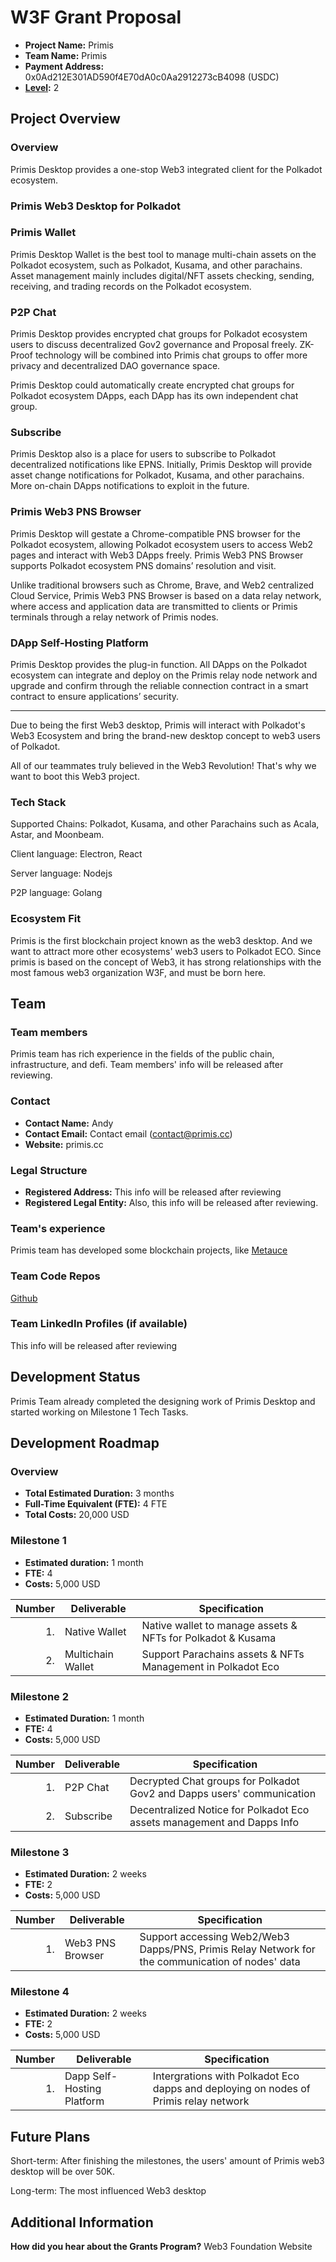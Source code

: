 # W3F Grant Proposal


- **Project Name:** Primis
- **Team Name:** Primis
- **Payment Address:** 0x0Ad212E301AD590f4E70dA0c0Aa2912273cB4098 (USDC)
- **[Level](https://github.com/w3f/Grants-Program/tree/master#level_slider-levels):** 2


## Project Overview

### Overview
Primis Desktop provides a one-stop Web3 integrated client for the Polkadot ecosystem.


### Primis Web3 Desktop for Polkadot
### **Primis Wallet**

Primis Desktop Wallet is the best tool to manage multi-chain assets on the Polkadot ecosystem, such as Polkadot, Kusama, and other parachains. Asset management mainly includes digital/NFT assets checking, sending, receiving, and trading records on the Polkadot ecosystem.

 ### **P2P Chat**

Primis Desktop provides encrypted chat groups for Polkadot ecosystem users to discuss decentralized Gov2 governance and Proposal freely. ZK-Proof technology will be combined into Primis chat groups to offer more privacy and decentralized DAO governance space. 

Primis Desktop could automatically create encrypted chat groups for Polkadot ecosystem DApps, each DApp has its own independent chat group.

### **Subscribe**

Primis Desktop also is a place for users to subscribe to Polkadot decentralized notifications like EPNS. Initially, Primis Desktop will provide asset change notifications for Polkadot, Kusama, and other parachains. More on-chain DApps notifications to exploit in the future.


### **Primis Web3 PNS Browser**

Primis Desktop will gestate a Chrome-compatible PNS browser for the Polkadot ecosystem, allowing Polkadot ecosystem users to access Web2 pages and interact with Web3 DApps freely. Primis Web3 PNS Browser supports Polkadot ecosystem PNS domains’ resolution and visit. 


Unlike traditional browsers such as Chrome, Brave, and Web2 centralized Cloud Service, Primis Web3 PNS Browser is based on a data relay network, where access and application data are transmitted to clients or Primis terminals through a relay network of Primis nodes.



### **DApp Self-Hosting Platform**

Primis Desktop provides the plug-in function. All DApps on the Polkadot ecosystem can integrate and deploy on the Primis relay node network and upgrade and confirm through the reliable connection contract in a smart contract to ensure applications’ security.

***
Due to being the first Web3 desktop, Primis will interact with Polkadot's Web3 Ecosystem and bring the brand-new desktop concept to web3 users of Polkadot.

All of our teammates truly believed in the Web3 Revolution! That's why we want to boot this Web3 project.

### Tech Stack


Supported Chains: Polkadot, Kusama, and other Parachains such as Acala, Astar, and Moonbeam. 

Client language: Electron, React

Server language: Nodejs

P2P language: Golang


### Ecosystem Fit

Primis is the first blockchain project known as the web3 desktop. And we want to attract more other ecosystems' web3 users to Polkadot ECO. Since primis is based on the concept of Web3, it has strong relationships with the most famous web3 organization W3F, and must be born here.


## Team

### Team members
Primis team has rich experience in the fields of the public chain, infrastructure, and defi. Team members' info will be released after reviewing.

### Contact

- **Contact Name:** Andy
- **Contact Email:** Contact email (contact@primis.cc)
- **Website:** primis.cc

### Legal Structure

- **Registered Address:** This info will be released after reviewing 
- **Registered Legal Entity:**  Also, this info will be released after reviewing.

### Team's experience

Primis team has developed some blockchain projects, like [Metauce](metauce.org)

### Team Code Repos

[Github](https://github.com/Primis-Labs/client)


### Team LinkedIn Profiles (if available)

This info will be released after reviewing 

## Development Status 

Primis Team already completed the designing work of Primis Desktop and started working on Milestone 1 Tech Tasks.

## Development Roadmap 

### Overview

- **Total Estimated Duration:** 3 months
- **Full-Time Equivalent (FTE):**   4 FTE
- **Total Costs:**  20,000 USD

### Milestone 1 

- **Estimated duration:** 1 month
- **FTE:**  4
- **Costs:** 5,000 USD

| Number | Deliverable | Specification |
| -----: | ----------- | ------------- |
| 1. | Native Wallet |Native wallet to manage assets & NFTs for Polkadot & Kusama|  
| 2. | Multichain Wallet | Support Parachains assets & NFTs Management in Polkadot Eco  |  



### Milestone 2 

- **Estimated Duration:** 1 month
- **FTE:**  4
- **Costs:** 5,000 USD

| Number | Deliverable | Specification |
| -----: | ----------- | ------------- |
| 1. | P2P Chat  | Decrypted Chat groups for Polkadot Gov2 and Dapps users' communication |  
| 2. | Subscribe | Decentralized Notice for Polkadot Eco assets management and Dapps Info |  

### Milestone 3 

- **Estimated Duration:** 2 weeks
- **FTE:**  2
- **Costs:** 5,000 USD

| Number | Deliverable | Specification |
| -----: | ----------- | ------------- |
| 1. | Web3 PNS Browser | Support accessing Web2/Web3 Dapps/PNS,  Primis Relay Network for the communication of nodes' data |  

### Milestone 4 

- **Estimated Duration:** 2 weeks
- **FTE:**  2
- **Costs:** 5,000 USD

| Number | Deliverable | Specification |
| -----: | ----------- | ------------- |
| 1. |Dapp Self-Hosting Platform | Intergrations with Polkadot Eco dapps and deploying on nodes of Primis relay network |  



## Future Plans

Short-term: After finishing the milestones, the users' amount of Primis web3 desktop will be over 50K.

Long-term:  The most influenced Web3 desktop 


## Additional Information 

**How did you hear about the Grants Program?** Web3 Foundation Website




